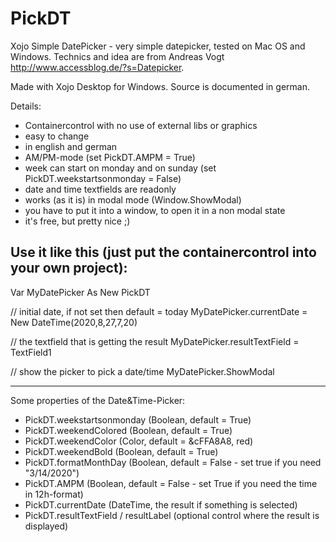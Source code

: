 # PickDT
Xojo Simple DatePicker - very simple datepicker, tested on Mac OS and Windows. 
Technics and idea are from Andreas Vogt http://www.accessblog.de/?s=Datepicker.

Made with Xojo Desktop for Windows. Source is documented in german.

Details:

- Containercontrol with no use of external libs or graphics
- easy to change
- in english and german
- AM/PM-mode (set PickDT.AMPM = True)
- week can start on monday and on sunday (set PickDT.weekstartsonmonday = False)
- date and time textfields are readonly
- works (as it is) in modal mode (Window.ShowModal)
- you have to put it into a window, to open it in a non modal state
- it's free, but pretty nice ;)


Use it like this (just put the containercontrol into your own project):
-----------------------------------------------------------------------
Var MyDatePicker As New PickDT

// initial date, if not set then default = today
MyDatePicker.currentDate = New DateTime(2020,8,27,7,20)

// the textfield that is getting the result
MyDatePicker.resultTextField = TextField1      

// show the picker to pick a date/time
MyDatePicker.ShowModal                                     

-----------------------------------------------------------------------

Some properties of the Date&Time-Picker:

- PickDT.weekstartsonmonday (Boolean, default = True)
- PickDT.weekendColored (Boolean, default = True)
- PickDT.weekendColor (Color, default = &cFFA8A8, red)
- PickDT.weekendBold (Boolean, default = True)
- PickDT.formatMonthDay (Boolean, default = False - set true if you need "3/14/2020")
- PickDT.AMPM (Boolean, default = False - set True if you need the time in 12h-format)
- PickDT.currentDate (DateTime, the result if something is selected)
- PickDT.resultTextField / resultLabel (optional control where the result is displayed)
